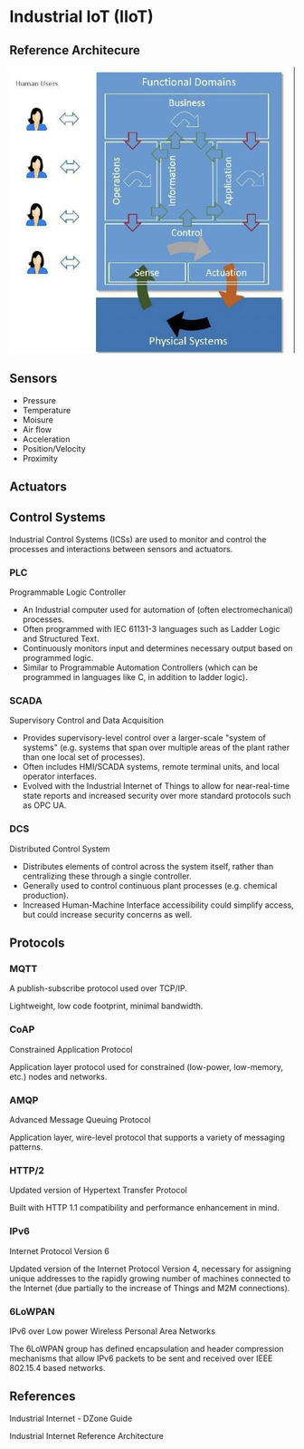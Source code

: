 # Industrial IoT (IIoT)

## Reference Architecure

![image](../../media/Industrial-IoT-(IIoT)-image1.jpg)

## Sensors

- Pressure
- Temperature
- Moisure
- Air flow
- Acceleration
- Position/Velocity
- Proximity

## Actuators

## Control Systems

Industrial Control Systems (ICSs) are used to monitor and control the processes and interactions between sensors and actuators.

### PLC

Programmable Logic Controller

- An Industrial computer used for automation of (often electromechanical) processes.
- Often programmed with IEC 61131-3 languages such as Ladder Logic and Structured Text.
- Continuously monitors input and determines necessary output based on programmed logic.
- Similar to Programmable Automation Controllers (which can be programmed in languages like C, in addition to ladder logic).

### SCADA

Supervisory Control and Data Acquisition

- Provides supervisory-level control over a larger-scale "system of systems" (e.g. systems that span over multiple areas of the plant rather than one local set of processes).
- Often includes HMI/SCADA systems, remote terminal units, and local operator interfaces.
- Evolved with the Industrial Internet of Things to allow for near-real-time state reports and increased security over more standard protocols such as OPC UA.

### DCS

Distributed Control System

- Distributes elements of control across the system itself, rather than centralizing these through a single controller.
- Generally used to control continuous plant processes (e.g. chemical production).
- Increased Human-Machine Interface accessibility could simplify access, but could increase security concerns as well.

## Protocols

### MQTT

A publish-subscribe protocol used over TCP/IP.

Lightweight, low code footprint, minimal bandwidth.

### CoAP

Constrained Application Protocol

Application layer protocol used for constrained (low-power, low-memory, etc.) nodes and networks.

### AMQP

Advanced Message Queuing Protocol

Application layer, wire-level protocol that supports a variety of messaging patterns.

### HTTP/2

Updated version of Hypertext Transfer Protocol

Built with HTTP 1.1 compatibility and performance enhancement in mind.

### IPv6

Internet Protocol Version 6

Updated version of the Internet Protocol Version 4, necessary for assigning unique addresses to the rapidly growing number of machines connected to the Internet (due partially to the increase of Things and M2M connections).

### 6LoWPAN

IPv6 over Low power Wireless Personal Area Networks

The 6LoWPAN group has defined encapsulation and header compression mechanisms that allow IPv6 packets to be sent and received over IEEE 802.15.4 based networks.

## References

Industrial Internet - DZone Guide

Industrial Internet Reference Architecture
